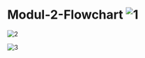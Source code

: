 # Modul-2-Flowchart ![1](https://user-images.githubusercontent.com/56400553/68069167-b4bff700-fd19-11e9-9636-853175995bae.JPG)

![2](https://user-images.githubusercontent.com/56400553/68069233-bccc6680-fd1a-11e9-9c55-4239dba56ca5.JPG)

![3](https://user-images.githubusercontent.com/56400553/68069234-bccc6680-fd1a-11e9-86fc-746465f2757c.JPG)
